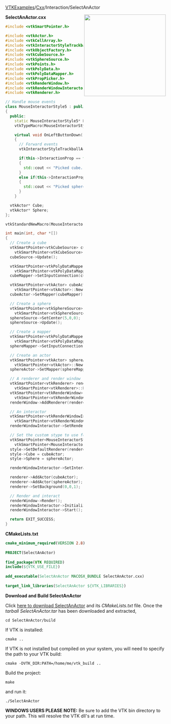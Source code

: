 [VTKExamples](/home/)/[Cxx](/Cxx)/Interaction/SelectAnActor

<img align="right" src="https://github.com/lorensen/VTKExamples/blob/gh-pages/Testing/Baseline/Interaction/TestSelectAnActor.png?raw=true" width="256" />

**SelectAnActor.cxx**
```c++
#include <vtkSmartPointer.h>

#include <vtkActor.h>
#include <vtkCellArray.h>
#include <vtkInteractorStyleTrackballActor.h>
#include <vtkObjectFactory.h>
#include <vtkCubeSource.h>
#include <vtkSphereSource.h>
#include <vtkPoints.h>
#include <vtkPolyData.h>
#include <vtkPolyDataMapper.h>
#include <vtkPropPicker.h>
#include <vtkRenderWindow.h>
#include <vtkRenderWindowInteractor.h>
#include <vtkRenderer.h>

// Handle mouse events
class MouseInteractorStyle5 : public vtkInteractorStyleTrackballActor
{
  public:
    static MouseInteractorStyle5* New();
    vtkTypeMacro(MouseInteractorStyle5, vtkInteractorStyleTrackballActor);

    virtual void OnLeftButtonDown()
    {
      // Forward events
      vtkInteractorStyleTrackballActor::OnLeftButtonDown();

      if(this->InteractionProp == this->Cube)
      {
        std::cout << "Picked cube." << std::endl;
      }
      else if(this->InteractionProp == this->Sphere)
      {
        std::cout << "Picked sphere." << std::endl;
      }
    }

  vtkActor* Cube;
  vtkActor* Sphere;
};

vtkStandardNewMacro(MouseInteractorStyle5);

int main(int, char *[])
{
  // Create a cube
  vtkSmartPointer<vtkCubeSource> cubeSource =
    vtkSmartPointer<vtkCubeSource>::New();
  cubeSource->Update();

  vtkSmartPointer<vtkPolyDataMapper> cubeMapper =
    vtkSmartPointer<vtkPolyDataMapper>::New();
  cubeMapper->SetInputConnection(cubeSource->GetOutputPort());

  vtkSmartPointer<vtkActor> cubeActor =
    vtkSmartPointer<vtkActor>::New();
  cubeActor->SetMapper(cubeMapper);

  // Create a sphere
  vtkSmartPointer<vtkSphereSource> sphereSource =
    vtkSmartPointer<vtkSphereSource>::New();
  sphereSource->SetCenter(5,0,0);
  sphereSource->Update();

  // Create a mapper
  vtkSmartPointer<vtkPolyDataMapper> sphereMapper =
    vtkSmartPointer<vtkPolyDataMapper>::New();
  sphereMapper->SetInputConnection(sphereSource->GetOutputPort());

  // Create an actor
  vtkSmartPointer<vtkActor> sphereActor =
    vtkSmartPointer<vtkActor>::New();
  sphereActor->SetMapper(sphereMapper);

  // A renderer and render window
  vtkSmartPointer<vtkRenderer> renderer =
    vtkSmartPointer<vtkRenderer>::New();
  vtkSmartPointer<vtkRenderWindow> renderWindow =
    vtkSmartPointer<vtkRenderWindow>::New();
  renderWindow->AddRenderer(renderer);

  // An interactor
  vtkSmartPointer<vtkRenderWindowInteractor> renderWindowInteractor =
    vtkSmartPointer<vtkRenderWindowInteractor>::New();
  renderWindowInteractor->SetRenderWindow(renderWindow);

  // Set the custom stype to use for interaction.
  vtkSmartPointer<MouseInteractorStyle5> style =
    vtkSmartPointer<MouseInteractorStyle5>::New();
  style->SetDefaultRenderer(renderer);
  style->Cube = cubeActor;
  style->Sphere = sphereActor;

  renderWindowInteractor->SetInteractorStyle(style);

  renderer->AddActor(cubeActor);
  renderer->AddActor(sphereActor);
  renderer->SetBackground(0,0,1);

  // Render and interact
  renderWindow->Render();
  renderWindowInteractor->Initialize();
  renderWindowInteractor->Start();

  return EXIT_SUCCESS;
}
```
**CMakeLists.txt**
```cmake
cmake_minimum_required(VERSION 2.8)
 
PROJECT(SelectAnActor)
 
find_package(VTK REQUIRED)
include(${VTK_USE_FILE})
 
add_executable(SelectAnActor MACOSX_BUNDLE SelectAnActor.cxx)
 
target_link_libraries(SelectAnActor ${VTK_LIBRARIES})
```

**Download and Build SelectAnActor**

Click [here to download SelectAnActor](https://github.com/lorensen/VTKWikiExamplesTarballs/raw/master/SelectAnActor.tar) and its *CMakeLists.txt* file.
Once the *tarball SelectAnActor.tar* has been downloaded and extracted,
```
cd SelectAnActor/build 
```
If VTK is installed:
```
cmake ..
```
If VTK is not installed but compiled on your system, you will need to specify the path to your VTK build:
```
cmake -DVTK_DIR:PATH=/home/me/vtk_build ..
```
Build the project:
```
make
```
and run it:
```
./SelectAnActor
```
**WINDOWS USERS PLEASE NOTE:** Be sure to add the VTK bin directory to your path. This will resolve the VTK dll's at run time.

